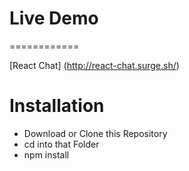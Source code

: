 # Live Demo 
============

[React Chat] (http://react-chat.surge.sh/)

# Installation
- Download or Clone this Repository
- cd into that Folder
- npm install